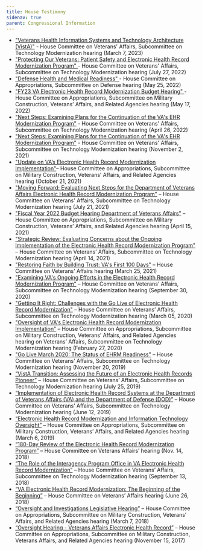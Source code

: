 ```yaml
---
title: House Testimony
sidenav: true
parent: Congressional Information
---
```

- ["Veterans Health Information Systems and Technology Architecture (VistA)"](https://veterans.house.gov/calendar/eventsingle.aspx?EventID=6114)  - House Committee on Veterans' Affairs, Subcommittee on Technology Modernization hearing (March 7, 2023)
- ["Protecting Our Veterans: Patient Safety and Electronic Health Record Modernization Program" ](https://veterans.house.gov/calendar/eventsingle.aspx?EventID=6040) - House Committee on Veterans' Affairs, Subcommittee on Technology Modernization hearing (July 27, 2022)
- ["Defense Health and Medical Readiness" ](https://appropriations.house.gov/events/hearings/defense-health-and-medical-readiness) - House Committee on Appropriations, Subcommittee on Defense hearing (May 25, 2022)
- ["FY23 VA Electronic Health Record Modernization Budget Hearing" ](https://appropriations.house.gov/events/hearings/fy23-va-electronic-health-record-modernization-budget-hearing)- House Committee on Appropriations, Subcommittee on Military Construction, Veterans’ Affairs, and Related Agencies hearing (May 17, 2022)
- ["Next Steps: Examining Plans for the Continuation of the VA's EHR Modernization Program"](https://www.youtube.com/watch?v=A2-aPt95s3c) - House Committee on Veterans' Affairs, Subcommittee on Technology Modernization hearing (April 26, 2022)
- ["Next Steps: Examining Plans for the Continuation of the VA's EHR Modernization Program"](https://www.youtube.com/watch?v=ZrhzTVy_RdQ) - House Committee on Veterans' Affairs, Subcommittee on Technology Modernization hearing (November 2, 2021)
- ["Update on VA’s Electronic Health Record Modernization Implementation"](https://www.youtube.com/watch?v=XM8Izfv7zdkn)– House Committee on Appropriations, Subcommittee on Military Construction, Veterans’ Affairs, and Related Agencies hearing (October 21, 2021)
- ["Moving Forward: Evaluating Next Steps for the Department of Veterans Affairs Electronic Health Record Modernization Program"](https://www.youtube.com/watch?v=O_gZ9w5x3j0) – House Committee on Veterans' Affairs, Subcommittee on Technology Modernization hearing (July 21, 2021)
- ["Fiscal Year 2022 Budget Hearing Department of Veterans Affairs"](https://www.youtube.com/watch?v=zYkkiuZ3UdI) – House Committee on Appropriations, Subcommittee on Military Construction, Veterans’ Affairs, and Related Agencies hearing (April 15, 2021)
- ["Strategic Review: Evaluating Concerns about the Ongoing Implementation of the Electronic Health Record Modernization Program"](https://www.youtube.com/watch?v=-jzMabsBciY) – House Committee on Veterans’ Affairs, Subcommittee on Technology Modernization hearing (April 14, 2021)
- ["Restoring Faith by Building Trust: VA's First 100 Days"](https://www.youtube.com/watch?v=p8zp6dw0VNY) – House Committee on Veterans’ Affairs hearing (March 25, 2021)
- ["Examining VA's Ongoing Efforts in the Electronic Health Record Modernization Program"](https://www.youtube.com/watch?v=QieP58JoPBo) – House Committee on Veterans’ Affairs, Subcommittee on Technology Modernization hearing (September 30, 2020)
- ["Getting It Right: Challenges with the Go Live of Electronic Health Record Modernization"](https://www.youtube.com/watch?v=BIhBmarKPMA) – House Committee on Veterans’ Affairs, Subcommittee on Technology Modernization hearing (March 05, 2020)
- ["Oversight of VA's Electronic Health Record Modernization Implementation"](https://www.youtube.com/watch?v=GtDTZGcE5Ew) – House Committee on Appropriations, Subcommittee on Military Construction, Veterans’ Affairs, and Related Agencies hearing on Veterans’ Affairs, Subcommittee on Technology Modernization hearing (February 27, 2020)
- ["Go Live March 2020: The Status of EHRM Readiness"](https://www.youtube.com/watch?v=Rs8iRRnLZx0-) – House Committee on Veterans’ Affairs, Subcommittee on Technology Modernization hearing (November 20, 2019)
- [“VistA Transition: Assessing the Future of an Electronic Health Records Pioneer”](https://www.youtube.com/watch?v=Slf0nXlhH8g) – House Committee on Veterans’ Affairs, Subcommittee on Technology Modernization hearing (July 25, 2019)
- [“Implementation of Electronic Health Record Systems at the Department of Veterans Affairs (VA) and the Department of Defense (DOD)”](https://www.youtube.com/watch?v=Bly1ksQYqkE) – House Committee on Veterans’ Affairs, Subcommittee on Technology Modernization hearing (June 12, 2019)
- [“Electronic Health Record Modernization and Information Technology Oversight”](https://www.youtube.com/watch?v=r83gAGkp7Bc) – House Committee on Appropriations, Subcommittee on Military Construction, Veterans’ Affairs, and Related Agencies hearing (March 6, 2019)
- [“180-Day Review of the Electronic Health Record Modernization Program”](https://www.youtube.com/watch?v=TVp5KcDPUqs) – House Committee on Veterans Affairs’ hearing (Nov. 14, 2018)
- [“The Role of the Interagency Program Office in VA Electronic Health Record Modernization”](https://www.youtube.com/watch?v=TVp5KcDPUqs) – House Committee on Veterans’ Affairs, Subcommittee on Technology Modernization hearing (September 13, 2018)
- [“VA Electronic Health Record Modernization: The Beginning of the Beginning”](https://www.youtube.com/watch?v=TVp5KcDPUqs) – House Committee on Veterans’ Affairs hearing (June 26, 2018)
- [“Oversight and Investigations Legislative Hearing”](https://www.youtube.com/watch?v=hQYhZVOxvVg) – House Committee on Appropriations, Subcommittee on Military Construction, Veterans’ Affairs, and Related Agencies hearing (March 7, 2018)
- [“Oversight Hearing - Veterans Affairs Electronic Health Record”](https://www.youtube.com/watch?v=286sASKNiRw) – House Committee on Appropriations, Subcommittee on Military Construction, Veterans Affairs, and Related Agencies hearing (November 15, 2017)




